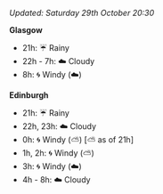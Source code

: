 *Updated: Saturday 29th October 20:30*

**Glasgow**

* 21h: :umbrella: Rainy
* 22h - 7h: :cloud: Cloudy
* 8h: :cyclone: Windy (:cloud:)

**Edinburgh**

* 21h: :umbrella: Rainy
* 22h, 23h: :cloud: Cloudy
* 0h: :cyclone: Windy (:partly_sunny:) [:partly_sunny: as of 21h]
* 1h, 2h: :cyclone: Windy (:partly_sunny:)
* 3h: :cyclone: Windy (:cloud:)
* 4h - 8h: :cloud: Cloudy

